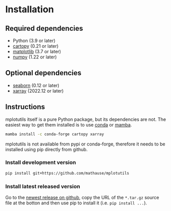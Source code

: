 # Installation

## Required dependencies

- Python (3.9 or later)
- [cartopy](http://scitools.org.uk/cartopy/) (0.21 or later)
- [matplotlib](http://matplotlib.org/) (3.7 or later)
- [numpy](http://www.numpy.org/) (1.22 or later)

## Optional dependencies

- [seaborn](https://seaborn.pydata.org/) (0.12 or later)
- [xarray](http://xarray.pydata.org/) (2022.12 or later)

## Instructions

mplotutils itself is a pure Python package, but its dependencies are not.
The easiest way to get them installed is to use [conda](http://conda.io/) or [mamba](https://mamba.readthedocs.io/en/latest/).

```bash
mamba install -c conda-forge cartopy xarray
```

mplotutils is not available from pypi or conda-forge, therefore it needs to be installed using pip directly from github.

### Install development version

```bash
pip install git+https://github.com/mathause/mplotutils
```

### Install latest released version

Go to the [newest release on github](https://github.com/mathause/mplotutils/releases/latest), copy the URL of the `*.tar.gz` source file at the botton and then use pip to install it (i.e. `pip install ...`).
